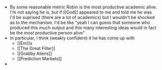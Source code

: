 - By some reasonable metric Robin is the most productive academic alive. I'm not saying he is, but if [[God]] appeared to me and told me he was I'd be suprised (there are a lot of academics) but I wouldn't be shocked as to the mechanism. I'd be like "yeah I can guess that someone who produced this much output and this many interesting ideas would in fact be the most productive person alive"
- In particular, I think (weakly confident) it he has come up with
	- [[Em]]s
	- [[The Great Filter]]
	- [[Grabby Aliens]]
	- [[Prediction Markets]]
-